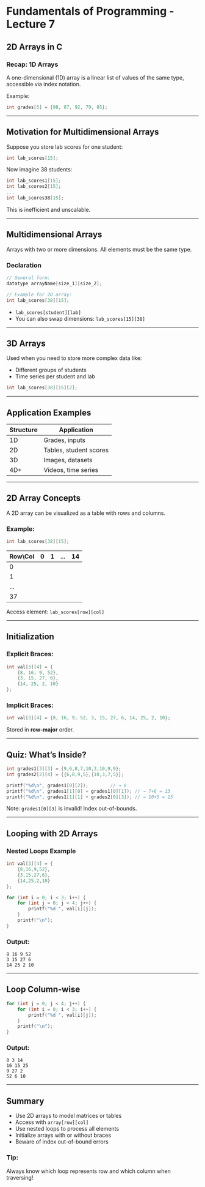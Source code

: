# Fundamentals of Programming - Lecture 7

## 2D Arrays in C

### Recap: 1D Arrays

A one-dimensional (1D) array is a linear list of values of the same type, accessible via index notation.

Example:

```c
int grades[5] = {98, 87, 92, 79, 85};
```

---

## Motivation for Multidimensional Arrays

Suppose you store lab scores for one student:

```c
int lab_scores[15];
```

Now imagine 38 students:

```c
int lab_scores1[15];
int lab_scores2[15];
...
int lab_scores38[15];
```

This is inefficient and unscalable.

---

## Multidimensional Arrays

Arrays with two or more dimensions. All elements must be the same type.

### Declaration

```c
// General form:
datatype arrayName[size_1][size_2];

// Example for 2D array:
int lab_scores[38][15];
```

* `lab_scores[student][lab]`
* You can also swap dimensions: `lab_scores[15][38]`

---

## 3D Arrays

Used when you need to store more complex data like:

* Different groups of students
* Time series per student and lab

```c
int lab_scores[38][15][2];
```

---

## Application Examples

| Structure | Application            |
| --------- | ---------------------- |
| 1D        | Grades, inputs         |
| 2D        | Tables, student scores |
| 3D        | Images, datasets       |
| 4D+       | Videos, time series    |

---

## 2D Array Concepts

A 2D array can be visualized as a table with rows and columns.

### Example:

```c
int lab_scores[38][15];
```

| Row\Col | 0 | 1 | ... | 14 |
| ------- | - | - | --- | -- |
| 0       |   |   |     |    |
| 1       |   |   |     |    |
| ...     |   |   |     |    |
| 37      |   |   |     |    |

Access element: `lab_scores[row][col]`

---

## Initialization

### Explicit Braces:

```c
int val[3][4] = {
    {8, 16, 9, 52},
    {3, 15, 27, 6},
    {14, 25, 2, 10}
};
```

### Implicit Braces:

```c
int val[3][4] = {8, 16, 9, 52, 3, 15, 27, 6, 14, 25, 2, 10};
```

Stored in **row-major** order.

---

## Quiz: What’s Inside?

```c
int grades1[3][3] = {9,6,8,7,10,3,10,9,9};
int grades2[2][4] = {{6,8,9,5},{10,3,7,5}};

printf("%d\n", grades1[0][2]);        // → 8
printf("%d\n", grades1[1][0] + grades1[0][1]); // → 7+6 = 13
printf("%d\n", grades1[1][1] + grades2[0][3]); // → 10+5 = 15
```

Note: `grades1[0][3]` is invalid! Index out-of-bounds.

---

## Looping with 2D Arrays

### Nested Loops Example

```c
int val[3][4] = {
    {8,16,9,52},
    {3,15,27,6},
    {14,25,2,10}
};

for (int i = 0; i < 3; i++) {
    for (int j = 0; j < 4; j++) {
        printf("%d ", val[i][j]);
    }
    printf("\n");
}
```

### Output:

```
8 16 9 52
3 15 27 6
14 25 2 10
```

---

## Loop Column-wise

```c
for (int j = 0; j < 4; j++) {
    for (int i = 0; i < 3; i++) {
        printf("%d ", val[i][j]);
    }
    printf("\n");
}
```

### Output:

```
8 3 14
16 15 25
9 27 2
52 6 10
```

---

## Summary

* Use 2D arrays to model matrices or tables
* Access with `array[row][col]`
* Use nested loops to process all elements
* Initialize arrays with or without braces
* Beware of index out-of-bound errors

### Tip:

Always know which loop represents row and which column when traversing!
